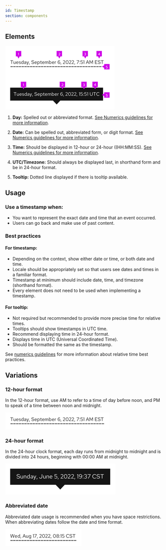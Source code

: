 ```yaml
---
id: Timestamp
section: components
---
```


## Elements

<img src="./img/timestamp-elements.png" alt="Timestamp with tooltip underline" width="352"/>

1. **Day:** Spelled out or abbreviated format. [See Numerics guidelines for more information](https://www.patternfly.org/v4/ux-writing/numerics).
2. **Date:** Can be spelled out, abbreviated form, or digit format. [See Numerics guidelines for more information](https://www.patternfly.org/v4/ux-writing/numerics).
3. **Time:** Should be displayed in 12-hour or 24-hour ((HH:MM:SS). [See Numerics guidelines for more information](https://www.patternfly.org/v4/ux-writing/numerics).

4. **UTC/Timezone:** Should always be displayed last, in shorthand form and be in 24-hour format.
5. **Tooltip:** Dotted line displayed if there is tooltip available.

## Usage
### Use a timestamp when:
- You want to represent the exact date and time that an event occurred.
- Users can go back and make use of past content.

### Best practices
#### For timestamp:
- Depending on the context, show either date or time, or both date and time.
- Locale should be appropriately set so that users see dates and times in a familiar format.
- Timestamp at minimum should include date, time, and timezone (shorthand format).
- Every element does not need to be used when implementing a timestamp.
#### For tooltip:
- Not required but recommended to provide more precise time for relative times. 
- Tooltips should show timestamps in UTC time.
- Recommend displaying time in 24-hour format.
- Displays time in UTC (Universal Coordinated Time).
- Should be formatted the same as the timestamp. 

See [numerics guidelines](https://www.patternfly.org/v4/ux-writing/numerics) for more information about relative time best practices.

## Variations
### 12-hour format
In the 12-hour format, use AM to refer to a time of day before noon, and PM to speak of a time between noon and midnight.

<img src="./img/timestamp-using-am-pm.png" alt="Timestamp AM/PM format" width="335"/>

### 24-hour format
In the 24-hour clock format, each day runs from midnight to midnight and is divided into 24 hours, beginning with 00:00 AM at midnight. 

<img src="./img/timestamp-24-hour-format.png" alt="Timestamp with 24 hour format" width="354"/>

### Abbreviated date
Abbreviated date usage is recommended when you have space restrictions. When abbreviating dates follow the date and time format. 

<img src="./img/timestamp-Abbreviated-date.png" alt="Timestamp with abbreviated date format" width="245"/>
